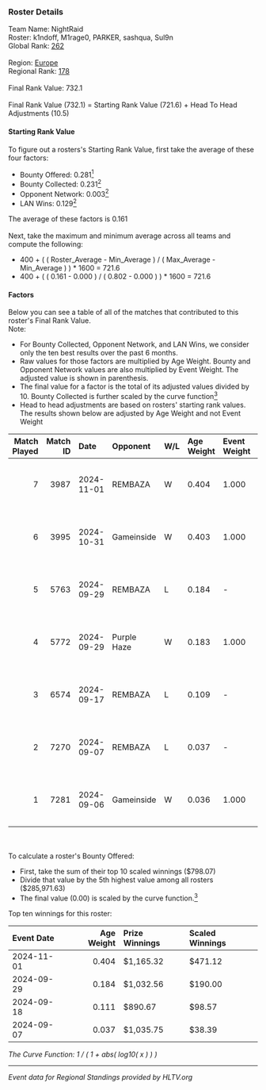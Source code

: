 ### Roster Details<br />
Team Name: NightRaid<br />
Roster: k1ndoff, M1rage0, PARKER, sashqua, Sul9n<br />
Global Rank: [262](../../standings_global_2025_02_28.md)<br />
<br />
Region: [Europe]( ../../standings_europe_2025_02_28.md)<br />
Regional Rank: [178]( ../../standings_europe_2025_02_28.md)<br />
<br />
Final Rank Value:  732.1<br />
<br />
Final Rank Value (732.1) = Starting Rank Value (721.6) + Head To Head Adjustments (10.5)<br />

#### Starting Rank Value<br />
To figure out a rosters's Starting Rank Value, first take the average of these four factors:<br />
- Bounty Offered: 0.281[<sup>1</sup>](#table2)
- Bounty Collected: 0.231[<sup>2</sup>](#table1)
- Opponent Network: 0.003[<sup>2</sup>](#table1)
- LAN Wins: 0.129[<sup>2</sup>](#table1)

The average of these factors is 0.161<br />
<br />
Next, take the maximum and minimum average across all teams and compute the following:<br />
- 400 + ( ( Roster_Average - Min_Average ) / ( Max_Average - Min_Average ) ) * 1600 = 721.6
- 400 + ( ( 0.161 - 0.000 ) / ( 0.802 - 0.000 ) ) * 1600 = 721.6


#### Factors<br />
Below you can see a table of all of the matches that contributed to this roster's Final Rank Value.<br />
Note:<br />

- For Bounty Collected, Opponent Network, and LAN Wins, we consider only the ten best results over the past 6 months.
- Raw values for those factors are multiplied by Age Weight. Bounty and Opponent Network values are also multiplied by Event Weight. The adjusted value is shown in parenthesis.
- The final value for a factor is the total of its adjusted values divided by 10. Bounty Collected is further scaled by the curve function[<sup>3</sup>](#curveFunction)
- Head to head adjustments are based on rosters' starting rank values. The results shown below are adjusted by Age Weight and not Event Weight
<span id="table1"></span><br />


| Match Played | Match ID | Date       | Opponent    | W/L | Age Weight | Event Weight | Bounty Collected | Opponent Network | LAN Wins  | H2H Adj. | Roster                                   |
| -: | -: | :- | :- | :- | :- | :- | :- | :- | :- | -: | :- |
|            7 |     3987 | 2024-11-01 | REMBAZA     | W   | 0.404      | 1.000        | 0.005 (0.002)    | 0.051 (0.021)    | 1 (0.404) |     6.84 | k1ndoff, M1rage0, PARKER, sashqua, Sul9n |
|            6 |     3995 | 2024-10-31 | Gameinside  | W   | 0.403      | 1.000        | 0.005 (0.002)    | 0.029 (0.012)    | 1 (0.403) |     6.29 | k1ndoff, M1rage0, PARKER, sashqua, Sul9n |
|            5 |     5763 | 2024-09-29 | REMBAZA     | L   | 0.184      | -            | -                | -                | -         |    -2.62 | k1ndoff, M1rage0, myata, PARKER, Sul9n   |
|            4 |     5772 | 2024-09-29 | Purple Haze | W   | 0.183      | 1.000        | 0.004 (0.001)    | 0.000 (0.000)    | 1 (0.183) |     1.58 | k1ndoff, M1rage0, myata, PARKER, Sul9n   |
|            3 |     6574 | 2024-09-17 | REMBAZA     | L   | 0.109      | -            | -                | -                | -         |    -1.58 | k1ndoff, M1rage0, PARKER, Sul9n, zed1x   |
|            2 |     7270 | 2024-09-07 | REMBAZA     | L   | 0.037      | -            | -                | -                | -         |    -0.54 | k1ndoff, M1rage0, PARKER, TeeZz, zed1x   |
|            1 |     7281 | 2024-09-06 | Gameinside  | W   | 0.036      | 1.000        | 0.005 (0.000)    | 0.029 (0.001)    | 1 (0.036) |     0.55 | k1ndoff, M1rage0, PARKER, TeeZz, zed1x   |

<br />
<span id="table2"></span><br />
To calculate a roster's Bounty Offered:<br />

- First, take the sum of their top 10 scaled winnings ($798.07)
- Divide that value by the 5th highest value among all rosters ($285,971.63)
- The final value (0.00) is scaled by the curve function.[<sup>3</sup>](#curveFunction)

Top ten winnings for this roster:<br />

| Event Date | Age Weight | Prize Winnings | Scaled Winnings |
| :- | -: | :- | :- |
| 2024-11-01 |      0.404 | $1,165.32      | $471.12         |
| 2024-09-29 |      0.184 | $1,032.56      | $190.00         |
| 2024-09-18 |      0.111 | $890.67        | $98.57          |
| 2024-09-07 |      0.037 | $1,035.75      | $38.39          |


<span id="curveFunction"></span>_The Curve Function: 1 / ( 1 + abs( log10( x ) ) )_<br />

---
_Event data for Regional Standings provided by HLTV.org_<br />

